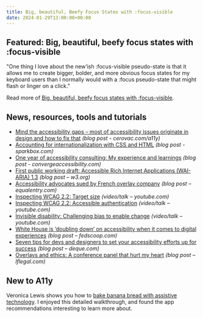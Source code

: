 ```yaml
---
title: Big, beautiful, Beefy Focus States with :focus-visible
date: 2024-01-29T13:00:08+00:00
---
```


## Featured: Big, beautiful, beefy focus states with :focus-visible

"One thing I love about the new’ish :focus-visible pseudo-state is that it allows me to create bigger, bolder, and more obvious focus states for my keyboard users than I normally would with a :focus pseudo-state that might flash or linger on a click."

Read more of [Big, beautiful, beefy focus states with :focus-visible](https://daverupert.com/2024/01/focus-visible-love/).

## News, resources, tools and tutorials

- [Mind the accessibility gaps – most of accessibility issues originate in design and how to fix that](https://cerovac.com/a11y/2024/01/mind-the-accessibility-gaps-most-of-accessibility-issues-originate-in-design-and-how-to-fix-that/) *(blog post - cerovac.com/a11y)*
- [Accounting for internationalization with CSS and HTML](https://sparkbox.com/foundry/internationalization_css_html) *(blog post - sparkbox.com)*
- [One year of accessibility consulting: My experience and learnings](https://convergeaccessibility.com/2024/01/22/one-year-at-converge/) *(blog post - convergeaccessibility.com)*
- [First public working draft: Accessible Rich Internet Applications (WAI-ARIA) 1.3](https://www.w3.org/news/2024/first-public-working-draft-accessible-rich-internet-applications-wai-aria-1-3/) *(blog post – w3.org)*
- [Accessibility advocates sued by French overlay company](https://equalentry.com/accessibility-advocates-sued-by-french-overlay-company/) *(blog post – equalentry.com)*
- [Inspecting WCAG 2.2: Target size](https://youtube.com/watch?v=91O_DzoLM3U) *(video/talk – youtube.com)*
- [Inspecting WCAG 2.2: Accessible authentication](https://youtube.com/watch?v=9h5aLCS3wJQ) *(video/talk – youtube.com)*
- [Invisible disability: Challenging bias to enable change](https://youtube.com/watch?v=Ro3SbU95qwc) *(video/talk – youtube.com)*
- [White House is ‘doubling down’ on accessibility when it comes to digital experiences](https://fedscoop.com/white-house-omb-guidance-digital-first-experiences-website-accessibility/) *(blog post – fedscoop.com)*
- [Seven tips for devs and designers to set your accessibility efforts up for success](https://www.deque.com/blog/7-tips-for-devs-and-designers-to-set-your-accessibility-efforts-up-for-success/) *(blog post – deque.com)*
- [Overlays and ethics: A conference panel that hurt my heart](https://www.lflegal.com/2024/01/zero-con-overlay-panel/) *(blog post – lflegal.com)*

## New to A11y

Veronica Lewis shows you how to [bake banana bread with assistive technology](https://veroniiiica.com/2021/02/23/baking-banana-bread-with-assistive-technology/). I enjoyed this detailed walkthrough, and found the app recommendations interesting to learn more about.
